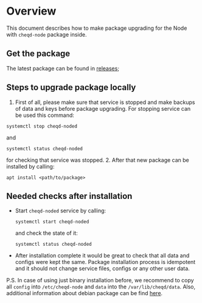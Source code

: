# Overview
This document describes how to make package upgrading for the Node with `cheqd-node` package inside.
## Get the package
The latest package can be found in [releases](https://github.com/cheqd/cheqd-node/releases);
## Steps to upgrade package locally
1. First of all, please make sure that service is stopped and make backups of data and keys before package upgrading.
For stopping service can be used this command:
```
systemctl stop cheqd-noded
```
and 
```
systemctl status cheqd-noded
```
for checking that service was stopped.
2. After that new package can be installed by calling:
```
apt install <path/to/package>
```
## Needed checks after installation
* Start `cheqd-noded` service by calling:
  ```
  systemctl start cheqd-noded
  ```
  and check the state of it:
  ```
  systemctl status cheqd-noded
  ```
* After installation complete it would be great to check that all data and configs were kept the same. 
Package installation process is idempotent and it should not change service files, configs or any other user data.

P.S. In case of using just binary installation before, we recommend to copy all `config` into `/etc/cheqd-node` and `data` into the `/var/lib/cheqd/data`.
Also, additional information about debian package can be find [here](deb-package-overview.md).